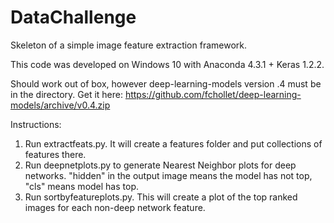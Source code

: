 # DataChallenge
Skeleton of a simple image feature extraction framework.

This code was developed on Windows 10 with Anaconda 4.3.1 + Keras 1.2.2.

Should work out of box, however deep-learning-models version .4 must be in the directory.
Get it here:
https://github.com/fchollet/deep-learning-models/archive/v0.4.zip

Instructions:
1) Run extractfeats.py.  It will create a features folder and put collections of features there.
2) Run deepnetplots.py to generate Nearest Neighbor plots for deep networks.  "hidden" in the output image means the model has not top, "cls" means model has top.
3) Run sortbyfeatureplots.py.  This will create a plot of the top ranked images for each non-deep network feature.
